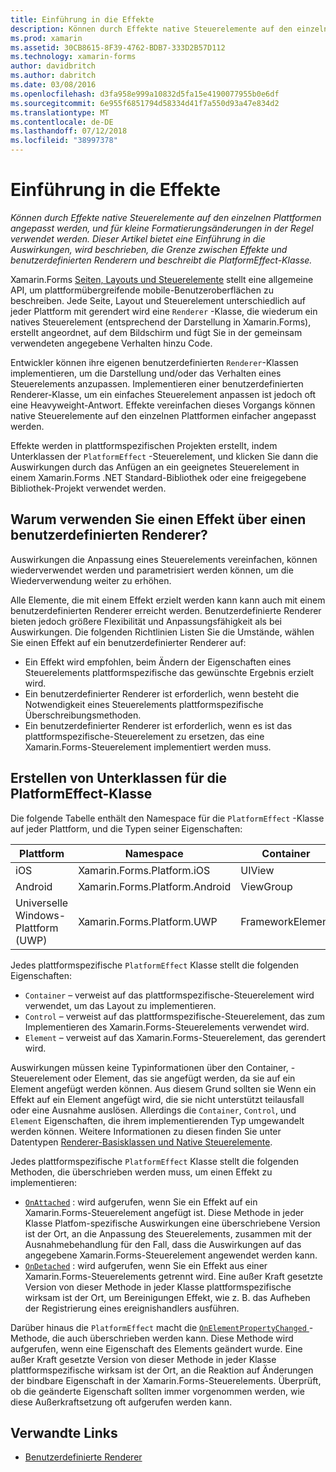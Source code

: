 ```yaml
---
title: Einführung in die Effekte
description: Können durch Effekte native Steuerelemente auf den einzelnen Plattformen angepasst werden, und für kleine Formatierungsänderungen in der Regel verwendet werden. Dieser Artikel bietet eine Einführung in die Auswirkungen, wird beschrieben, die Grenze zwischen Effekte und benutzerdefinierten Renderern und beschreibt die PlatformEffect-Klasse.
ms.prod: xamarin
ms.assetid: 30CB8615-8F39-4762-BDB7-333D2B57D112
ms.technology: xamarin-forms
author: davidbritch
ms.author: dabritch
ms.date: 03/08/2016
ms.openlocfilehash: d3fa958e999a10832d5fa15e4190077955b0e6df
ms.sourcegitcommit: 6e955f6851794d58334d41f7a550d93a47e834d2
ms.translationtype: MT
ms.contentlocale: de-DE
ms.lasthandoff: 07/12/2018
ms.locfileid: "38997378"
---
```

# <a name="introduction-to-effects"></a>Einführung in die Effekte

_Können durch Effekte native Steuerelemente auf den einzelnen Plattformen angepasst werden, und für kleine Formatierungsänderungen in der Regel verwendet werden. Dieser Artikel bietet eine Einführung in die Auswirkungen, wird beschrieben, die Grenze zwischen Effekte und benutzerdefinierten Renderern und beschreibt die PlatformEffect-Klasse._

Xamarin.Forms [Seiten, Layouts und Steuerelemente](~/xamarin-forms/user-interface/controls/index.md) stellt eine allgemeine API, um plattformübergreifende mobile-Benutzeroberflächen zu beschreiben. Jede Seite, Layout und Steuerelement unterschiedlich auf jeder Plattform mit gerendert wird eine `Renderer` -Klasse, die wiederum ein natives Steuerelement (entsprechend der Darstellung in Xamarin.Forms), erstellt angeordnet, auf dem Bildschirm und fügt Sie in der gemeinsam verwendeten angegebene Verhalten hinzu Code.

Entwickler können ihre eigenen benutzerdefinierten `Renderer`-Klassen implementieren, um die Darstellung und/oder das Verhalten eines Steuerelements anzupassen. Implementieren einer benutzerdefinierten Renderer-Klasse, um ein einfaches Steuerelement anpassen ist jedoch oft eine Heavyweight-Antwort. Effekte vereinfachen dieses Vorgangs können native Steuerelemente auf den einzelnen Plattformen einfacher angepasst werden.

Effekte werden in plattformspezifischen Projekten erstellt, indem Unterklassen der `PlatformEffect` -Steuerelement, und klicken Sie dann die Auswirkungen durch das Anfügen an ein geeignetes Steuerelement in einem Xamarin.Forms .NET Standard-Bibliothek oder eine freigegebene Bibliothek-Projekt verwendet werden.

## <a name="why-use-an-effect-over-a-custom-renderer"></a>Warum verwenden Sie einen Effekt über einen benutzerdefinierten Renderer?

Auswirkungen die Anpassung eines Steuerelements vereinfachen, können wiederverwendet werden und parametrisiert werden können, um die Wiederverwendung weiter zu erhöhen.

Alle Elemente, die mit einem Effekt erzielt werden kann kann auch mit einem benutzerdefinierten Renderer erreicht werden. Benutzerdefinierte Renderer bieten jedoch größere Flexibilität und Anpassungsfähigkeit als bei Auswirkungen. Die folgenden Richtlinien Listen Sie die Umstände, wählen Sie einen Effekt auf ein benutzerdefinierter Renderer auf:

- Ein Effekt wird empfohlen, beim Ändern der Eigenschaften eines Steuerelements plattformspezifische das gewünschte Ergebnis erzielt wird.
- Ein benutzerdefinierter Renderer ist erforderlich, wenn besteht die Notwendigkeit eines Steuerelements plattformspezifische Überschreibungsmethoden.
- Ein benutzerdefinierter Renderer ist erforderlich, wenn es ist das plattformspezifische-Steuerelement zu ersetzen, das eine Xamarin.Forms-Steuerelement implementiert werden muss.

## <a name="subclassing-the-platformeffect-class"></a>Erstellen von Unterklassen für die PlatformEffect-Klasse

Die folgende Tabelle enthält den Namespace für die `PlatformEffect` -Klasse auf jeder Plattform, und die Typen seiner Eigenschaften:

|Plattform|Namespace|Container|Steuerelement|
|--- |--- |--- |--- |
|iOS|Xamarin.Forms.Platform.iOS|UIView|UIView|
|Android|Xamarin.Forms.Platform.Android|ViewGroup|Ansicht|
|Universelle Windows-Plattform (UWP)|Xamarin.Forms.Platform.UWP|FrameworkElement|FrameworkElement|

Jedes plattformspezifische `PlatformEffect` Klasse stellt die folgenden Eigenschaften:

- `Container` – verweist auf das plattformspezifische-Steuerelement wird verwendet, um das Layout zu implementieren.
- `Control` – verweist auf das plattformspezifische-Steuerelement, das zum Implementieren des Xamarin.Forms-Steuerelements verwendet wird.
- `Element` – verweist auf das Xamarin.Forms-Steuerelement, das gerendert wird.

Auswirkungen müssen keine Typinformationen über den Container, -Steuerelement oder Element, das sie angefügt werden, da sie auf ein Element angefügt werden können. Aus diesem Grund sollten sie Wenn ein Effekt auf ein Element angefügt wird, die sie nicht unterstützt teilausfall oder eine Ausnahme auslösen. Allerdings die `Container`, `Control`, und `Element` Eigenschaften, die ihrem implementierenden Typ umgewandelt werden können. Weitere Informationen zu diesen finden Sie unter Datentypen [Renderer-Basisklassen und Native Steuerelemente](~/xamarin-forms/app-fundamentals/custom-renderer/renderers.md).

Jedes plattformspezifische `PlatformEffect` Klasse stellt die folgenden Methoden, die überschrieben werden muss, um einen Effekt zu implementieren:

- [`OnAttached`](xref:Xamarin.Forms.Effect.OnAttached) : wird aufgerufen, wenn Sie ein Effekt auf ein Xamarin.Forms-Steuerelement angefügt ist. Diese Methode in jeder Klasse Platfom-spezifische Auswirkungen eine überschriebene Version ist der Ort, an die Anpassung des Steuerelements, zusammen mit der Ausnahmebehandlung für den Fall, dass die Auswirkungen auf das angegebene Xamarin.Forms-Steuerelement angewendet werden kann.
- [`OnDetached`](xref:Xamarin.Forms.Effect.OnDetached) : wird aufgerufen, wenn Sie ein Effekt aus einer Xamarin.Forms-Steuerelements getrennt wird. Eine außer Kraft gesetzte Version von dieser Methode in jeder Klasse plattformspezifische wirksam ist der Ort, um Bereinigungen Effekt, wie z. B. das Aufheben der Registrierung eines ereignishandlers ausführen.

Darüber hinaus die `PlatformEffect` macht die [ `OnElementPropertyChanged` ](xref:Xamarin.Forms.PlatformEffect`2.OnElementPropertyChanged(System.ComponentModel.PropertyChangedEventArgs)) -Methode, die auch überschrieben werden kann. Diese Methode wird aufgerufen, wenn eine Eigenschaft des Elements geändert wurde. Eine außer Kraft gesetzte Version von dieser Methode in jeder Klasse plattformspezifische wirksam ist der Ort, an die Reaktion auf Änderungen der bindbare Eigenschaft in der Xamarin.Forms-Steuerelements. Überprüft, ob die geänderte Eigenschaft sollten immer vorgenommen werden, wie diese Außerkraftsetzung oft aufgerufen werden kann.


## <a name="related-links"></a>Verwandte Links

- [Benutzerdefinierte Renderer](~/xamarin-forms/app-fundamentals/custom-renderer/index.md)

